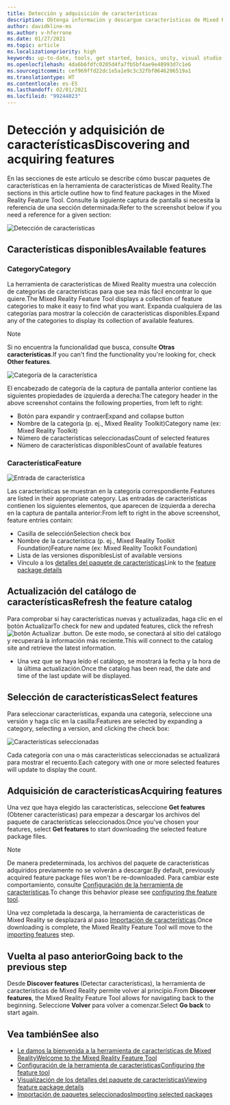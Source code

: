 ```yaml
---
title: Detección y adquisición de características
description: Obtenga información y descargue características de Mixed Reality.
author: davidkline-ms
ms.author: v-hferrone
ms.date: 01/27/2021
ms.topic: article
ms.localizationpriority: high
keywords: up-to-date, tools, get started, basics, unity, visual studio, toolkit, mixed reality headset, windows mixed reality headset, virtual reality headset, installation, Windows, HoloLens, emulator, unreal, openxr
ms.openlocfilehash: 4da6b6fdfc0205d4fa7fb5bf4ae9e48993d7c1e6
ms.sourcegitcommit: cef969ffd22dc1e5a1e9c3c32fbf0646206519a1
ms.translationtype: HT
ms.contentlocale: es-ES
ms.lasthandoff: 02/01/2021
ms.locfileid: "99244023"
---
```

# <a name="discovering-and-acquiring-features"></a><span data-ttu-id="df7be-104">Detección y adquisición de características</span><span class="sxs-lookup"><span data-stu-id="df7be-104">Discovering and acquiring features</span></span>

<span data-ttu-id="df7be-105">En las secciones de este artículo se describe cómo buscar paquetes de características en la herramienta de características de Mixed Reality.</span><span class="sxs-lookup"><span data-stu-id="df7be-105">The sections in this article outline how to find feature packages in the Mixed Reality Feature Tool.</span></span> <span data-ttu-id="df7be-106">Consulte la siguiente captura de pantalla si necesita la referencia de una sección determinada:</span><span class="sxs-lookup"><span data-stu-id="df7be-106">Refer to the screenshot below if you need a reference for a given section:</span></span>

![Detección de características](images/FeatureToolDiscovery.png)

## <a name="available-features"></a><span data-ttu-id="df7be-108">Características disponibles</span><span class="sxs-lookup"><span data-stu-id="df7be-108">Available features</span></span>

### <a name="category"></a><span data-ttu-id="df7be-109">Category</span><span class="sxs-lookup"><span data-stu-id="df7be-109">Category</span></span>

<span data-ttu-id="df7be-110">La herramienta de características de Mixed Reality muestra una colección de categorías de características para que sea más fácil encontrar lo que quiere.</span><span class="sxs-lookup"><span data-stu-id="df7be-110">The Mixed Reality Feature Tool displays a collection of feature categories to make it easy to find what you want.</span></span> <span data-ttu-id="df7be-111">Expanda cualquiera de las categorías para mostrar la colección de características disponibles.</span><span class="sxs-lookup"><span data-stu-id="df7be-111">Expand any of the categories to display its collection of available features.</span></span>

> [!NOTE]
> <span data-ttu-id="df7be-112">Si no encuentra la funcionalidad que busca, consulte **Otras características**.</span><span class="sxs-lookup"><span data-stu-id="df7be-112">If you can't find the functionality you're looking for, check **Other features**.</span></span>

![Categoría de la característica](images/FeatureCategory.png)

<span data-ttu-id="df7be-114">El encabezado de categoría de la captura de pantalla anterior contiene las siguientes propiedades de izquierda a derecha:</span><span class="sxs-lookup"><span data-stu-id="df7be-114">The category header in the above screenshot contains the following properties, from left to right:</span></span>

- <span data-ttu-id="df7be-115">Botón para expandir y contraer</span><span class="sxs-lookup"><span data-stu-id="df7be-115">Expand and collapse button</span></span>
- <span data-ttu-id="df7be-116">Nombre de la categoría (p. ej., Mixed Reality Toolkit)</span><span class="sxs-lookup"><span data-stu-id="df7be-116">Category name (ex: Mixed Reality Toolkit)</span></span>
- <span data-ttu-id="df7be-117">Número de características seleccionadas</span><span class="sxs-lookup"><span data-stu-id="df7be-117">Count of selected features</span></span>
- <span data-ttu-id="df7be-118">Número de características disponibles</span><span class="sxs-lookup"><span data-stu-id="df7be-118">Count of available features</span></span>

### <a name="feature"></a><span data-ttu-id="df7be-119">Característica</span><span class="sxs-lookup"><span data-stu-id="df7be-119">Feature</span></span>

![Entrada de característica](images/FeatureEntry.png)

<span data-ttu-id="df7be-121">Las características se muestran en la categoría correspondiente.</span><span class="sxs-lookup"><span data-stu-id="df7be-121">Features are listed in their appropriate category.</span></span> <span data-ttu-id="df7be-122">Las entradas de características contienen los siguientes elementos, que aparecen de izquierda a derecha en la captura de pantalla anterior:</span><span class="sxs-lookup"><span data-stu-id="df7be-122">From left to right in the above screenshot, feature entries contain:</span></span>

- <span data-ttu-id="df7be-123">Casilla de selección</span><span class="sxs-lookup"><span data-stu-id="df7be-123">Selection check box</span></span>
- <span data-ttu-id="df7be-124">Nombre de la característica (p. ej., Mixed Reality Toolkit Foundation)</span><span class="sxs-lookup"><span data-stu-id="df7be-124">Feature name (ex: Mixed Reality Toolkit Foundation)</span></span>
- <span data-ttu-id="df7be-125">Lista de las versiones disponibles</span><span class="sxs-lookup"><span data-stu-id="df7be-125">List of available versions</span></span>
- <span data-ttu-id="df7be-126">Vínculo a los [detalles del paquete de características](viewing-package-details.md)</span><span class="sxs-lookup"><span data-stu-id="df7be-126">Link to the [feature package details](viewing-package-details.md)</span></span>

## <a name="refresh-the-feature-catalog"></a><span data-ttu-id="df7be-127">Actualización del catálogo de características</span><span class="sxs-lookup"><span data-stu-id="df7be-127">Refresh the feature catalog</span></span>

<span data-ttu-id="df7be-128">Para comprobar si hay características nuevas y actualizadas, haga clic en el botón Actualizar</span><span class="sxs-lookup"><span data-stu-id="df7be-128">To check for new and updated features, click the refresh</span></span> ![botón Actualizar](images/RefreshButton.png) <span data-ttu-id="df7be-130">.</span><span class="sxs-lookup"><span data-stu-id="df7be-130">button.</span></span> <span data-ttu-id="df7be-131">De este modo, se conectará al sitio del catálogo y recuperará la información más reciente.</span><span class="sxs-lookup"><span data-stu-id="df7be-131">This will connect to the catalog site and retrieve the latest information.</span></span>
* <span data-ttu-id="df7be-132">Una vez que se haya leído el catálogo, se mostrará la fecha y la hora de la última actualización.</span><span class="sxs-lookup"><span data-stu-id="df7be-132">Once the catalog has been read, the date and time of the last update will be displayed.</span></span>

## <a name="select-features"></a><span data-ttu-id="df7be-133">Selección de características</span><span class="sxs-lookup"><span data-stu-id="df7be-133">Select features</span></span>

<span data-ttu-id="df7be-134">Para seleccionar características, expanda una categoría, seleccione una versión y haga clic en la casilla:</span><span class="sxs-lookup"><span data-stu-id="df7be-134">Features are selected by expanding a category, selecting a version, and clicking the check box:</span></span>

![Características seleccionadas](images/SelectedFeatures.png)

<span data-ttu-id="df7be-136">Cada categoría con una o más características seleccionadas se actualizará para mostrar el recuento.</span><span class="sxs-lookup"><span data-stu-id="df7be-136">Each category with one or more selected features will update to display the count.</span></span>

## <a name="acquiring-features"></a><span data-ttu-id="df7be-137">Adquisición de características</span><span class="sxs-lookup"><span data-stu-id="df7be-137">Acquiring features</span></span>

<span data-ttu-id="df7be-138">Una vez que haya elegido las características, seleccione **Get features** (Obtener características) para empezar a descargar los archivos del paquete de características seleccionados.</span><span class="sxs-lookup"><span data-stu-id="df7be-138">Once you've chosen your features, select **Get features** to start downloading the selected feature package files.</span></span>

> [!NOTE]
> <span data-ttu-id="df7be-139">De manera predeterminada, los archivos del paquete de características adquiridos previamente no se volverán a descargar.</span><span class="sxs-lookup"><span data-stu-id="df7be-139">By default, previously acquired feature package files won't be re-downloaded.</span></span> <span data-ttu-id="df7be-140">Para cambiar este comportamiento, consulte [Configuración de la herramienta de características](configuring-feature-tool.md).</span><span class="sxs-lookup"><span data-stu-id="df7be-140">To change this behavior please see [configuring the feature tool](configuring-feature-tool.md).</span></span>

<span data-ttu-id="df7be-141">Una vez completada la descarga, la herramienta de características de Mixed Reality se desplazará al paso [Importación de características](importing-features.md).</span><span class="sxs-lookup"><span data-stu-id="df7be-141">Once downloading is complete, the Mixed Reality Feature Tool will move to the [importing features](importing-features.md) step.</span></span>

## <a name="going-back-to-the-previous-step"></a><span data-ttu-id="df7be-142">Vuelta al paso anterior</span><span class="sxs-lookup"><span data-stu-id="df7be-142">Going back to the previous step</span></span>

<span data-ttu-id="df7be-143">Desde **Discover features** (Detectar características), la herramienta de características de Mixed Reality permite volver al principio.</span><span class="sxs-lookup"><span data-stu-id="df7be-143">From **Discover features**, the Mixed Reality Feature Tool allows for navigating back to the beginning.</span></span> <span data-ttu-id="df7be-144">Seleccione **Volver** para volver a comenzar.</span><span class="sxs-lookup"><span data-stu-id="df7be-144">Select **Go back** to start again.</span></span>

## <a name="see-also"></a><span data-ttu-id="df7be-145">Vea también</span><span class="sxs-lookup"><span data-stu-id="df7be-145">See also</span></span>

- [<span data-ttu-id="df7be-146">Le damos la bienvenida a la herramienta de características de Mixed Reality</span><span class="sxs-lookup"><span data-stu-id="df7be-146">Welcome to the Mixed Reality Feature Tool</span></span>](welcome-to-mr-feature-tool.md)
- [<span data-ttu-id="df7be-147">Configuración de la herramienta de características</span><span class="sxs-lookup"><span data-stu-id="df7be-147">Configuring the feature tool</span></span>](configuring-feature-tool.md)
- [<span data-ttu-id="df7be-148">Visualización de los detalles del paquete de características</span><span class="sxs-lookup"><span data-stu-id="df7be-148">Viewing feature package details</span></span>](viewing-package-details.md)
- [<span data-ttu-id="df7be-149">Importación de paquetes seleccionados</span><span class="sxs-lookup"><span data-stu-id="df7be-149">Importing selected packages</span></span>](importing-features.md)
